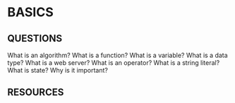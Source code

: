 # BASICS

## QUESTIONS

What is an algorithm?
What is a function?
What is a variable?
What is a data type?
What is a web server?
What is an operator?
What is a string literal?
What is state? Why is it important?

## RESOURCES

